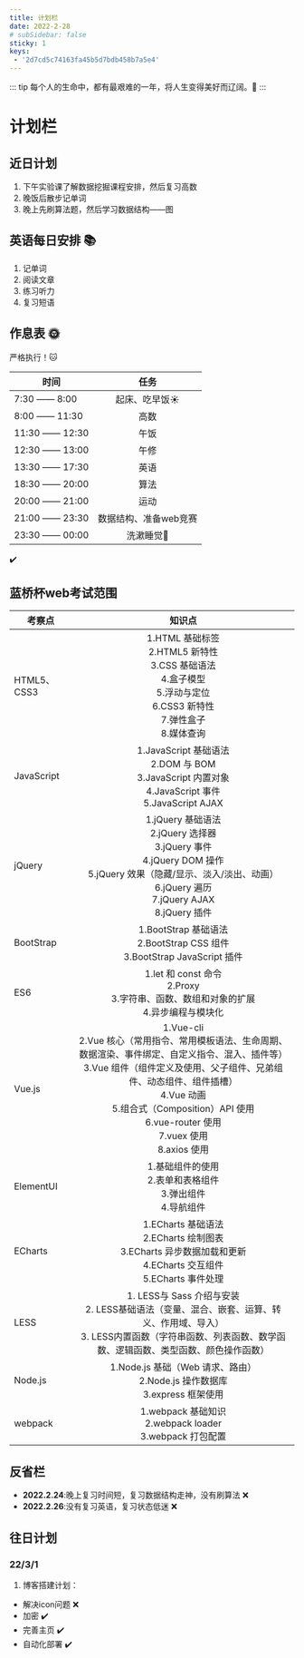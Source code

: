 ```yaml
---
title: 计划栏
date: 2022-2-28
# subSidebar: false
sticky: 1
keys:
 - '2d7cd5c74163fa45b5d7bdb458b7a5e4'
---
```


::: tip
每个人的生命中，都有最艰难的一年，将人生变得美好而辽阔。:cherry_blossom:
:::

<!-- more -->

# 计划栏

## 近日计划

1. 下午实验课了解数据挖掘课程安排，然后复习高数
2. 晚饭后散步记单词
3. 晚上先刷算法题，然后学习数据结构——图


## 英语每日安排 :books:
1. 记单词   
2. 阅读文章
3. 练习听力
4. 复习短语

## 作息表 :sun_with_face:
严格执行！:cat:

| 时间            | 任务                    |
| --------------- |:-------------------:    |
| 7:30 —— 8:00    | 起床、吃早饭:sunny:     |
| 8:00 —— 11:30   | 高数                    |
| 11:30 —— 12:30  | 午饭                    |
| 12:30 —— 13:00  | 午修                    |
| 13:30 —— 17:30  | 英语                    |
| 18:30 —— 20:00  | 算法                    |
| 20:00 —— 21:00  | 运动                    |
| 21:00 —— 23:30  | 数据结构、准备web竞赛   |
| 23:30 —— 00:00  | 洗漱睡觉:crescent_moon: |

:heavy_check_mark:

## 蓝桥杯web考试范围

| 考察点            | 知识点                    |
| --------------- |:-------------------:    |
| HTML5、CSS3    |  1.HTML 基础标签 <br> 2.HTML5 新特性  <br>  3.CSS 基础语法 <br> 4.盒子模型 <br> 5.浮动与定位 <br> 6.CSS3 新特性 <br> 7.弹性盒子 <br> 8.媒体查询|
| JavaScript   | 1.JavaScript 基础语法 <br> 2.DOM 与 BOM  <br> 3.JavaScript 内置对象 <br> 4.JavaScript 事件 <br> 5.JavaScript AJAX           |
| jQuery  | 1.jQuery 基础语法  <br> 2.jQuery 选择器  <br> 3.jQuery 事件 <br> 4.jQuery DOM 操作 <br>  5.jQuery 效果（隐藏/显示、淡入/淡出、动画）<br> 6.jQuery 遍历 <br>  7.jQuery AJAX  <br>  8.jQuery 插件 |
| BootStrap  | 1.BootStrap 基础语法  <br>  2.BootStrap CSS 组件   <br>  3.BootStrap JavaScript 插件           |
| ES6  | 1.let 和 const 命令 <br> 2.Proxy  <br>  3.字符串、函数、数组和对象的扩展  <br> 4.异步编程与模块化           |
| Vue.js  | 1.Vue-cli  <br> 2.Vue 核心（常用指令、常用模板语法、生命周期、数据渲染、事件绑定、自定义指令、混入、插件等）<br>  3.Vue 组件（组件定义及使用、父子组件、兄弟组件、动态组件、组件插槽）<br>  4.Vue 动画  <br>  5.组合式（Composition）API 使用 <br>  6.vue-router 使用  <br> 7.vuex 使用 <br> 8.axios 使用|
| ElementUI  | 1.基础组件的使用  <br>  2.表单和表格组件  <br>  3.弹出组件 <br>  4.导航组件  |
| ECharts  | 1.ECharts 基础语法 <br> 2.ECharts 绘制图表  <br> 3.ECharts 异步数据加载和更新 <br> 4.ECharts 交互组件 <br> 5.ECharts 事件处理|
| LESS  | 1. LESS与 Sass 介绍与安装 <br> 2. LESS基础语法（变量、混合、嵌套、运算、转义、作用域、导入）<br> 3. LESS内置函数（字符串函数、列表函数、数学函数、逻辑函数、类型函数、颜色操作函数）|
| Node.js  | 1.Node.js 基础（Web 请求、路由）  <br>  2.Node.js 操作数据库  <br>  3.express 框架使用|
| webpack  | 1.webpack 基础知识  <br>  2.webpack loader  <br>  3.webpack 打包配置|

## 反省栏

- **2022.2.24**:晚上复习时间短，复习数据结构走神，没有刷算法 :x:
- **2022.2.26**:没有复习英语，复习状态低迷 :x:


## 往日计划

### 22/3/1
1. 博客搭建计划：
  - 解决icon问题  :x:
  - 加密  :heavy_check_mark:
  - 完善主页  :heavy_check_mark:
  - 自动化部署  :heavy_check_mark:


